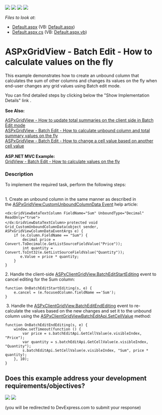 <!-- default badges list -->
![](https://img.shields.io/endpoint?url=https://codecentral.devexpress.com/api/v1/VersionRange/128532814/14.1.11%2B)
[![](https://img.shields.io/badge/Open_in_DevExpress_Support_Center-FF7200?style=flat-square&logo=DevExpress&logoColor=white)](https://supportcenter.devexpress.com/ticket/details/T114539)
[![](https://img.shields.io/badge/📖_How_to_use_DevExpress_Examples-e9f6fc?style=flat-square)](https://docs.devexpress.com/GeneralInformation/403183)
[![](https://img.shields.io/badge/💬_Leave_Feedback-feecdd?style=flat-square)](#does-this-example-address-your-development-requirementsobjectives)
<!-- default badges end -->
<!-- default file list -->
*Files to look at*:

* [Default.aspx](./CS/Default.aspx) (VB: [Default.aspx](./VB/Default.aspx))
* [Default.aspx.cs](./CS/Default.aspx.cs) (VB: [Default.aspx.vb](./VB/Default.aspx.vb))
<!-- default file list end -->
# ASPxGridView - Batch Edit - How to calculate values on the fly


<p>This example demonstrates how to create an unbound column that calculates the sum of other columns and changes its values on the fly when end-user changes any grid values using Batch edit mode. </p>
<p>You can find detailed steps by clicking below the "Show Implementation Details" link .<br><strong><br>See Also:</strong></p>
<p><a href="https://www.devexpress.com/Support/Center/p/T114923">ASPxGridView - How to update total summaries on the client side in Batch Edit mode</a><br><a href="https://www.devexpress.com/Support/Center/p/T116925">ASPxGridView - Batch Edit - How to calculate unbound column and total summary values on the fly</a> <br><a href="https://www.devexpress.com/Support/Center/p/T558750">ASPxGridView - Batch Edit - How to change a cell value based on another cell value</a><br><br><strong>ASP.NET MVC Example:</strong><br><a href="https://www.devexpress.com/Support/Center/p/T124603">GridView - Batch Edit - How to calculate values on the fly</a></p>


<h3>Description</h3>

<p>To implement the required task, perform the following steps:</p>
<p><br>1. Create an unbound column in the same manner as described in the&nbsp;<a href="https://documentation.devexpress.com/#AspNet/DevExpressWebASPxGridViewASPxGridView_CustomUnboundColumnDatatopic">ASPxGridView.CustomUnboundColumnData Event</a>&nbsp;help article:</p>
<code lang="aspx">&lt;dx:GridViewDataTextColumn FieldName="Sum" UnboundType="Decimal" ReadOnly="true"&gt;
&lt;/dx:GridViewDataTextColumn&gt;</code>
<code lang="cs">protected void Grid_CustomUnboundColumnData(object sender, ASPxGridViewColumnDataEventArgs e) {
	if (e.Column.FieldName == "Sum") {
		decimal price = Convert.ToDecimal(e.GetListSourceFieldValue("Price"));
		int quantity = Convert.ToInt32(e.GetListSourceFieldValue("Quantity"));
&nbsp;		e.Value = price * quantity;
	}
}
</code>
<p>2. Handle the client-side&nbsp;<a href="https://documentation.devexpress.com/#AspNet/DevExpressWebASPxGridViewScriptsASPxClientGridView_BatchEditStartEditingtopic">ASPxClientGridView.BatchEditStartEditing</a>&nbsp;event to cancel editing for the Sum column:</p>
<code lang="js">function OnBatchEditStartEditing(s, e) {
    e.cancel = (e.focusedColumn.fieldName =='Sum');           
}
</code>
<p>&nbsp;3. Handle the&nbsp;<a href="https://documentation.devexpress.com/#AspNet/DevExpressWebASPxGridViewScriptsASPxClientGridView_BatchEditEndEditingtopic">ASPxClientGridView.BatchEditEndEditing</a>&nbsp;event to re-calculate the values based on the new changes and set it to the unbound column using the&nbsp;<a href="https://documentation.devexpress.com/#AspNet/DevExpressWebASPxGridViewScriptsASPxClientGridViewBatchEditApi_SetCellValuetopic">ASPxClientGridViewBatchEditApi.SetCellValue</a>&nbsp;method:</p>
<code lang="js">function OnBatchEditEndEditing(s, e) {
	window.setTimeout(function () {
		var price = s.batchEditApi.GetCellValue(e.visibleIndex, "Price");
		var quantity = s.batchEditApi.GetCellValue(e.visibleIndex, "Quantity");
		s.batchEditApi.SetCellValue(e.visibleIndex, "Sum", price * quantity);
	}, 10);
}</code>

<br/>


<!-- feedback -->
## Does this example address your development requirements/objectives?

[<img src="https://www.devexpress.com/support/examples/i/yes-button.svg"/>](https://www.devexpress.com/support/examples/survey.xml?utm_source=github&utm_campaign=asp-net-web-forms-gridview-calculate-values-dynamically-batch-mode&~~~was_helpful=yes) [<img src="https://www.devexpress.com/support/examples/i/no-button.svg"/>](https://www.devexpress.com/support/examples/survey.xml?utm_source=github&utm_campaign=asp-net-web-forms-gridview-calculate-values-dynamically-batch-mode&~~~was_helpful=no)

(you will be redirected to DevExpress.com to submit your response)
<!-- feedback end -->
